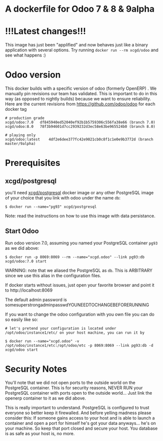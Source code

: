A dockerfile for Odoo 7 & 8 & 9alpha
====================================

!!!Latest changes!!!
====================
This image has just been "applified" and now behaves just like a binary application with several options.
Try running ```docker run --rm xcgd/odoo``` and see what happens :)

Odoo version
============

This docker builds with a specific version of odoo (formerly OpenERP) . We manually pin revisions our team has validated.
This is important to do in this way (as opposed to nightly builds) because we want to ensure reliability.
Here are the current revisions from https://github.com/odoo/odoo for each docker tag

    # production grade
    xcgd/odoo:7.0	df845940ed52040ef92b1b5759306c556fa38e66 (branch 7.0)
    xcgd/odoo:8.0	78f3b94601d7cc2939232d3ec58e63be965524b0 (branch 8.0)

    # playing only
    xcgd/odoo:latest	4df2e6dee377fc42e9021cb0c8f1c1e0e9b3772d (branch master/9alpha)

Prerequisites
=============

xcgd/postgresql
---------------

you'll need [xcgd/postgresql][1] docker image or any other PostgreSQL image of your choice that you link with odoo under the name `db`:

    $ docker run --name="pg93" xcgd/postgresql

Note: read the instructions on how to use this image with data persistance.

Start Odoo
----------

Run odoo version 7.0, assuming you named your PostgreSQL container ``pg93`` as we did above:

    $ docker run -p 8069:8069 --rm --name="xcgd.odoo" --link pg93:db xcgd/odoo:7.0 start


WARNING: note that we aliased the PostgreSQL as ``db``. This is ARBITRARY since we use this alias in the configuration files.

If docker starts without issues, just open your favorite browser and point it to http://localhost:8069	

The default admin password is somesuperstrongadminpasswdYOUNEEDTOCHANGEBEFORERUNNING

If you want to change the odoo configuration with you own file you can do so easily like so: 

    # let's pretend your configuration is located under /opt/odoo/instance1/etc/ on your host machine, you can run it by

    $ docker run --name="xcgd.odoo" -v /opt/odoo/instance1/etc:/opt/odoo/etc -p 8069:8069 --link pg93:db -d xcgd/odoo start


Security Notes
==============

You'll note that we did not open ports to the outside world on the PostgreSQL container. This is for security reasons, NEVER RUN your PostgreSQL container with ports open to the outside world... Just link the openerp container to it as we did above.

This is really important to understand. PostgreSQL is configured to trust everyone so better keep it firewalled. And before yelling madness please consider this: If someone gains access to your host and is able to launch a container and open a port for himself he's got your data anyways... he's on your machine. So keep that port closed and secure your host. You database is as safe as your host is, no more.


  [1]: https://registry.hub.docker.com/u/xcgd/postgresql/

